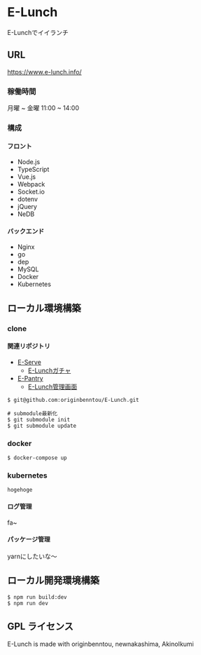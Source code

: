 E-Lunch
======================

E-Lunchでイイランチ

## URL

https://www.e-lunch.info/

### 稼働時間

月曜 ~ 金曜
11:00 ~ 14:00

### 構成

#### フロント

- Node.js
- TypeScript
- Vue.js
- Webpack
- Socket.io
- dotenv
- jQuery
- NeDB

#### バックエンド

- Nginx
- go
- dep
- MySQL
- Docker
- Kubernetes

## ローカル環境構築

### clone

#### 関連リポジトリ

- [E-Serve](https://github.com/originbenntou/E-Serve)
    - [E-Lunchガチャ](http://localhost:8080)
- [E-Pantry](https://github.com/originbenntou/E-Pantry)
    - [E-Lunch管理画面](http://localhost:8090)

```
$ git@github.com:originbenntou/E-Lunch.git

# submodule最新化
$ git submodule init
$ git submodule update
```

### docker

```
$ docker-compose up
```

### kubernetes

```
hogehoge
```

#### ログ管理
fa~

#### パッケージ管理
yarnにしたいな〜

## ローカル開発環境構築
```
$ npm run build:dev
$ npm run dev
```

GPL ライセンス
--------
E-Lunch is made with originbenntou, newnakashima, AkinoIkumi
